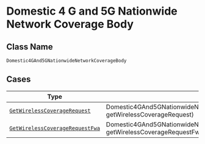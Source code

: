 
# Domestic 4 G and 5G Nationwide Network Coverage Body

## Class Name

`Domestic4GAnd5GNationwideNetworkCoverageBody`

## Cases

| Type | Factory Method |
|  --- | --- |
| [`GetWirelessCoverageRequest`](../../../doc/models/get-wireless-coverage-request.md) | Domestic4GAnd5GNationwideNetworkCoverageBody.fromGetWirelessCoverageRequest(GetWirelessCoverageRequest getWirelessCoverageRequest) |
| [`GetWirelessCoverageRequestFwa`](../../../doc/models/get-wireless-coverage-request-fwa.md) | Domestic4GAnd5GNationwideNetworkCoverageBody.fromGetWirelessCoverageRequestFwa(GetWirelessCoverageRequestFwa getWirelessCoverageRequestFwa) |

